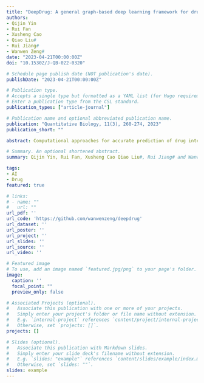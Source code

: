 ```yaml
---
title: "DeepDrug: A general graph-based deep learning framework for drug-drug interactions and drug-target interactions prediction"
authors:
- Qijin Yin
- Rui Fan
- Xusheng Cao
- Qiao Liu#
- Rui Jiang#
- Wanwen Zeng#
date: "2023-04-21T00:00:00Z"
doi: "10.15302/J-QB-022-0320"

# Schedule page publish date (NOT publication's date).
publishDate: "2023-04-21T00:00:00Z"

# Publication type.
# Accepts a single type but formatted as a YAML list (for Hugo requirements).
# Enter a publication type from the CSL standard.
publication_types: ["article-journal"]

# Publication name and optional abbreviated publication name.
publication: "Quantitative Biology, 11(3), 260-274, 2023"
publication_short: ""

abstract: Computational approaches for accurate prediction of drug interactions, such as drug-drug interactions (DDIs) and drug-target interactions (DTIs), are highly demanded for biochemical researchers. Despite the fact that many methods have been proposed and developed to predict DDIs and DTIs respectively, their success is still limited due to a lack of systematic evaluation of the intrinsic properties embedded in the corresponding chemical structure. In this paper, we develop DeepDrug, a deep learning framework for overcoming the above limitation by using residual graph convolutional networks (Res-GCNs) and convolutional networks (CNNs) to learn the comprehensive structure- and sequence-based representations of drugs and proteins.DeepDrug outperforms state-of-the-art methods in a series of systematic experiments, including binary-class DDIs, multi-class/multi-label DDIs, binary-class DTIs classification and DTIs regression tasks. Furthermore, we visualize the structural features learned by DeepDrug Res-GCN module, which displays compatible and accordant patterns in chemical properties and drug categories, providing additional evidence to support the strong predictive power of DeepDrug. Ultimately, we apply DeepDrug to perform drug repositioning on the whole DrugBank database to discover the potential drug candidates against SARS-CoV-2, where 7 out of 10 top-ranked drugs are reported to be repurposed to potentially treat coronavirus disease 2019 (COVID-19). To sum up, we believe that DeepDrug is an efficient tool in accurate prediction of DDIs and DTIs and provides a promising insight in understanding the underlying mechanism of these biochemical relations.

# Summary. An optional shortened abstract.
summary: Qijin Yin, Rui Fan, Xusheng Cao Qiao Liu#, Rui Jiang# and Wanwen Zeng#. Quantitative Biology, 2023.

tags:
- AI
- Drug
featured: true

# links:
# - name: ""
#   url: ""
url_pdf: ''
url_code: 'https://github.com/wanwenzeng/deepdrug'
url_dataset: ''
url_poster: ''
url_project: ''
url_slides: ''
url_source: ''
url_video: ''

# Featured image
# To use, add an image named `featured.jpg/png` to your page's folder. 
image:
  caption: ''
  focal_point: ""
  preview_only: false

# Associated Projects (optional).
#   Associate this publication with one or more of your projects.
#   Simply enter your project's folder or file name without extension.
#   E.g. `internal-project` references `content/project/internal-project/index.md`.
#   Otherwise, set `projects: []`.
projects: []

# Slides (optional).
#   Associate this publication with Markdown slides.
#   Simply enter your slide deck's filename without extension.
#   E.g. `slides: "example"` references `content/slides/example/index.md`.
#   Otherwise, set `slides: ""`.
slides: example
---
```


<!-- {{% callout note %}}
Click the *Cite* button above to demo the feature to enable visitors to import publication metadata into their reference management software.
{{% /callout %}} -->

<!-- {{% callout note %}}
Create your slides in Markdown - click the *Slides* button to check out the example.
{{% /callout %}} -->

<!-- Add the publication's **full text** or **supplementary notes** here. You can use rich formatting such as including [code, math, and images](https://docs.hugoblox.com/content/writing-markdown-latex/). -->
